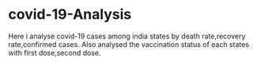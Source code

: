 # covid-19-Analysis

Here i analyse covid-19 cases among india states by death rate,recovery rate,confirmed cases.
Also analysed the vaccination status of each states with first dose,second dose.
